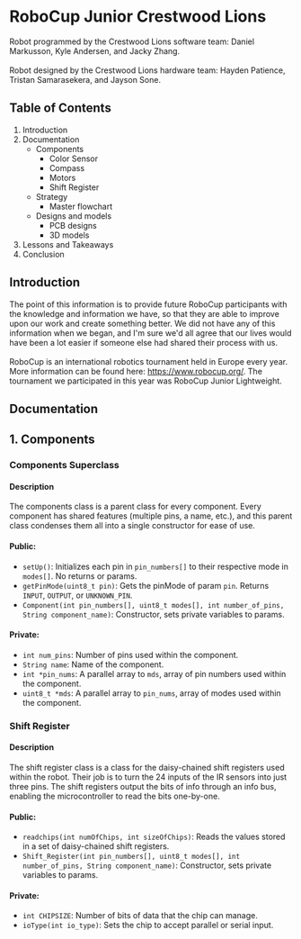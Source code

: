# RoboCup Junior Crestwood Lions
Robot programmed by the Crestwood Lions software team: Daniel Markusson, Kyle Andersen, and Jacky Zhang. <br> <br>
Robot designed by the Crestwood Lions hardware team: Hayden Patience, Tristan Samarasekera, and Jayson Sone.

## Table of Contents
1. Introduction
2. Documentation
   * Components
     * Color Sensor
     * Compass
     * Motors
     * Shift Register
   * Strategy
     * Master flowchart
   * Designs and models
     * PCB designs
     * 3D models
3. Lessons and Takeaways
4. Conclusion

## Introduction
The point of this information is to provide future RoboCup participants with the knowledge and information we have, so that they are able to improve upon our work and create something better. We did not have any of
this information when we began, and I'm sure we'd all agree that our lives would have been a lot easier if someone else had shared their process with us. 
<br> <br>
RoboCup is an international robotics tournament held in Europe every year. More information can be found here: https://www.robocup.org/. The tournament we participated in this year was RoboCup Junior Lightweight. 

## Documentation

## 1. Components
### Components Superclass
#### Description
The components class is a parent class for every component. Every component has shared features (multiple pins, a name, etc.), and this parent class condenses them all into a single constructor for ease of use.
#### Public:
* `setUp()`: Initializes each pin in `pin_numbers[]` to their respective mode in `modes[]`. No returns or params. 
* `getPinMode(uint8_t pin)`: Gets the pinMode of param `pin`. Returns `INPUT`, `OUTPUT`, or `UNKNOWN_PIN`.
* `Component(int pin_numbers[], uint8_t modes[], int number_of_pins, String component_name)`: Constructor, sets private variables to params.
#### Private:
* `int num_pins`: Number of pins used within the component.
* `String name`: Name of the component.
* `int *pin_nums`: A parallel array to `mds`, array of pin numbers used within the component.
* `uint8_t *mds`: A parallel array to `pin_nums`, array of modes used within the component.

### Shift Register
#### Description
The shift register class is a class for the daisy-chained shift registers used within the robot. Their job is to turn the 24 inputs of the IR sensors into just three pins. The shift registers output the bits of info through an info bus, enabling the microcontroller to read the bits one-by-one.
#### Public:
* `readchips(int numOfChips, int sizeOfChips)`: Reads the values stored in a set of daisy-chained shift registers.
* `Shift_Register(int pin_numbers[], uint8_t modes[], int number_of_pins, String component_name)`: Constructor, sets private variables to params.
#### Private:
* `int CHIPSIZE`: Number of bits of data that the chip can manage.
* `ioType(int io_type)`: Sets the chip to accept parallel or serial input.
